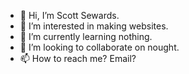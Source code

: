 - 👋 Hi, I’m Scott Sewards.
- 👀 I’m interested in making websites.
- 🌱 I’m currently learning nothing.
- 💞️ I’m looking to collaborate on nought.
- 📫 How to reach me? Email?

<!---
ScottSewards/ScottSewards is a ✨ special ✨ repository because its `README.md` (this file) appears on your GitHub profile.
You can click the Preview link to take a look at your changes.
--->
